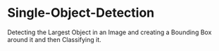 # Single-Object-Detection
Detecting the Largest Object in an Image and creating a Bounding Box around it and then Classifying it.
